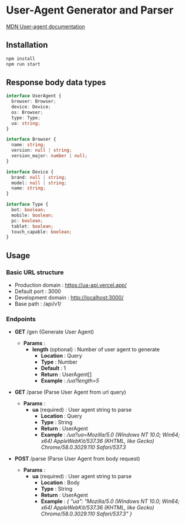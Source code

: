 # User-Agent Generator and Parser

[MDN User-agent documentation](https://developer.mozilla.org/en-US/docs/Web/API/Navigator/userAgent)

## Installation

```bash
npm install
npm run start
```

## Response body data types

```typescript
interface UserAgent {
  browser: Browser;
  device: Device;
  os: Browser;
  type: Type;
  ua: string;
}

interface Browser {
  name: string;
  version: null | string;
  version_major: number | null;
}

interface Device {
  brand: null | string;
  model: null | string;
  name: string;
}

interface Type {
  bot: boolean;
  mobile: boolean;
  pc: boolean;
  tablet: boolean;
  touch_capable: boolean;
}
```

## Usage

### Basic URL structure

- Production domain : <https://ua-api.vercel.app/>
- Default port : 3000
- Development domain : <http://localhost:3000/>
- Base path : /api/v1/

### Endpoints

- **GET** /gen (Generate User Agent)

  - **Params** :
    - **length** (optional) : Number of user agent to generate
      - **Location** : Query
      - **Type** : Number
      - **Default** : 1
      - **Return** : UserAgent[]
      - **Example** : _/ua?length=5_

- **GET** /parse (Parse User Agent from url query)

  - **Params** :
    - **ua** (required) : User agent string to parse
      - **Location** : Query
      - **Type** : String
      - **Return** : UserAgent
      - **Example** : _/ua?ua=Mozilla/5.0 (Windows NT 10.0; Win64; x64) AppleWebKit/537.36 (KHTML, like Gecko) Chrome/58.0.3029.110 Safari/537.3_

- **POST** /parse (Parse User Agent from body request)

  - **Params** :
    - **ua** (required) : User agent string to parse
      - **Location** : Body
      - **Type** : String
      - **Return** : UserAgent
      - **Example** : _{ "ua": "Mozilla/5.0 (Windows NT 10.0; Win64; x64) AppleWebKit/537.36 (KHTML, like Gecko) Chrome/58.0.3029.110 Safari/537.3" }_
